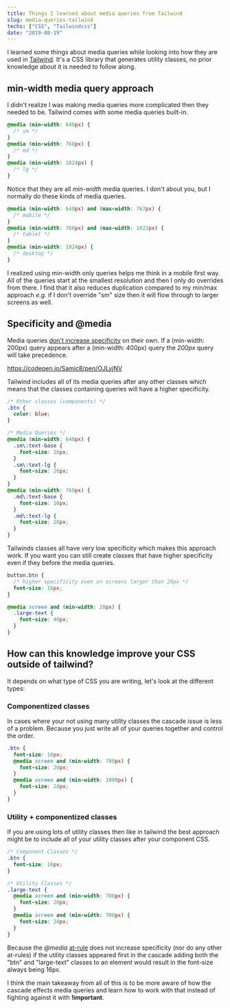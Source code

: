 ```yaml
---
title: Things I learned about media queries from Tailwind
slug: media-queries-tailwind
techs: ["CSS", "Tailwindcss"]
date: "2019-08-19"
---
```


I learned some things about media queries while looking into how they are used in [Tailwind](https://tailwindcss.com/). It's a CSS library that generates utility classes, no prior knowledge about it is needed to follow along.

## min-width media query approach

I didn't realize I was making media queries more complicated then they needed to be. Tailwind comes with some media queries built-in.

```css
@media (min-width: 640px) {
  /* sm */
}
@media (min-width: 768px) {
  /* md */
}
@media (min-width: 1024px) {
  /* lg */
}
```

Notice that they are all _min-width_ media queries. I don't about you, but I normally do these kinds of media queries.

```css
@media (min-width: 640px) and (max-width: 767px) {
  /* mobile */
}
@media (min-width: 768px) and (max-width: 1023px) {
  /* tablet */
}
@media (min-width: 1024px) {
  /* desktop */
}
```

I realized using min-width only queries helps me think in a mobile first way. All of the queries start at the smallest resolution and then I only do overrides from there. I find that it also reduces duplication compared to my min/max approach _e.g._ if I don't override "sm" size then it will flow through to larger screens as well.

## Specificity and @media

Media queries [don't increase specificity](https://css-tricks.com/how-much-specificity-do-rules-have-like-keyframes-and-media/) on their own. If a (min-width: 200px) query appears after a (min-width: 400px) query the _200px_ query will take precedence.

https://codepen.io/Samic8/pen/OJLyjNV

Tailwind includes all of its media queries after any other classes which means that the classes containing queries will have a higher specificity.

```css
/* Other classes (components) */
.btn {
  color: blue;
}

/* Media Queries */
@media (min-width: 640px) {
  .sm\:text-base {
    font-size: 16px;
  }
  .sm\:text-lg {
    font-size: 20px;
  }
}
@media (min-width: 768px) {
  .md\:text-base {
    font-size: 16px;
  }
  .md\:text-lg {
    font-size: 20px;
  }
}
```

Tailwinds classes all have very low specificity which makes this approach work. If you want you can still create classes that have higher specificity even if they before the media queries.

```css
button.btn {
  /* higher specificity even on screens larger than 20px */
  font-size: 16px;
}

@media screen and (min-width: 20px) {
  .large-text {
    font-size: 40px;
  }
}
```

## How can this knowledge improve your CSS outside of tailwind?

It depends on what type of CSS you are writing, let's look at the different types:

### Componentized classes

In cases where your not using many utility classes the cascade issue is less of a problem. Because you just write all of your queries together and control the order.

```scss
.btn {
  font-size: 16px;
  @media screen and (min-width: 700px) {
    font-size: 20px;
  }
  @media screen and (min-width: 1000px) {
    font-size: 24px;
  }
}
```

### Utility + componentized classes

If you are using lots of utility classes then like in tailwind the best approach might be to include all of your utility classes after your component CSS.

```scss
/* Component Classes */
.btn {
  font-size: 16px;
}

/* Utility Classes */
.large-text {
  @media screen and (min-width: 700px) {
    font-size: 20px;
  }
  @media screen and (min-width: 700px) {
    font-size: 24px;
  }
}
```

Because the _@media_ [at-rule](https://developer.mozilla.org/en-US/docs/Web/CSS/At-rule) does not increase specificity (nor do any other at-rules) if the utility classes appeared first in the cascade adding both the "btn" and "large-text" classes to an element would result in the font-size always being 16px.

I think the main takeaway from all of this is to be more aware of how the cascade effects media queries and learn how to work with that instead of fighting against it with **!important**.
